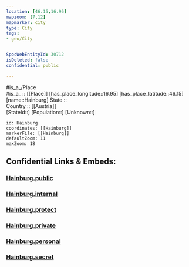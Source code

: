 ```yaml
---
location: [46.15,16.95] 
mapzoom: [7,12] 
mapmarker: city 
type: City
tags:
- geo/City


SpocWebEntityId: 30712
isDeleted: false
confidential: public

---
```

#is_a_/Place  
#is_a_ :: [[Place]] 
[has_place_longitude::16.95] 
[has_place_latitude::46.15] 
[name::Hainburg] 
State ::  
Country :: [[Austria]]  
[StateId::] 
[Population::] 
[Unknown::] 


```leaflet
id: Hainburg
coordinates: [[Hainburg]] 
markerFile: [[Hainburg]] 
defaultZoom: 11 
maxZoom: 18
```


## Confidential Links & Embeds: 

### [Hainburg.public](/_public/\Earth\Continent\Europe\Europe~Central\Croatia\Counties\Koprivničko-Križevačka\CityHainburg.public.md) 

### [Hainburg.internal](/_internal/\Earth\Continent\Europe\Europe~Central\Croatia\Counties\Koprivničko-Križevačka\CityHainburg.internal.md) 

### [Hainburg.protect](/_protect/\Earth\Continent\Europe\Europe~Central\Croatia\Counties\Koprivničko-Križevačka\CityHainburg.protect.md) 

### [Hainburg.private](/_private/\Earth\Continent\Europe\Europe~Central\Croatia\Counties\Koprivničko-Križevačka\CityHainburg.private.md) 

### [Hainburg.personal](/_personal/\Earth\Continent\Europe\Europe~Central\Croatia\Counties\Koprivničko-Križevačka\CityHainburg.personal.md) 

### [Hainburg.secret](/_secret/\Earth\Continent\Europe\Europe~Central\Croatia\Counties\Koprivničko-Križevačka\CityHainburg.secret.md)

